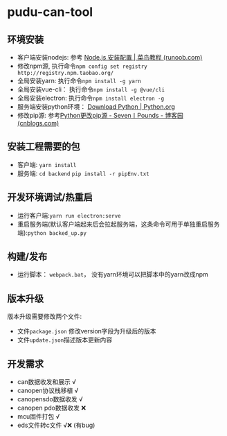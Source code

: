 # pudu-can-tool

## 环境安装

+ 客户端安装nodejs: 参考 [Node.js 安装配置 | 菜鸟教程 (runoob.com)](https://www.runoob.com/nodejs/nodejs-install-setup.html)
+ 修改npm源, 执行命令`npm config set registry http://registry.npm.taobao.org/`
+ 全局安装yarn: 执行命令`npm install -g yarn`
+ 全局安装vue-cli： 执行命令`npm install -g @vue/cli`
+ 全局安装electron: 执行命令`npm install electron -g`
+ 服务端安装python环境： [Download Python | Python.org](https://www.python.org/downloads/)
+ 修改pip源: 参考[Python更改pip源 - Seven丨Pounds - 博客园 (cnblogs.com)](https://www.cnblogs.com/zhx-blog/p/11619809.html)



## 安装工程需要的包

+ 客户端: `yarn install`
+ 服务端: `cd backend`      `pip install -r pipEnv.txt`



## 开发环境调试/热重启

+ 运行客户端:`yarn run electron:serve`
+ 重启服务端(默认客户端起来后会拉起服务端，这条命令可用于单独重启服务端):`python backed_up.py`



## 构建/发布

+ 运行脚本： `webpack.bat`， 没有yarn环境可以把脚本中的yarn改成npm



## 版本升级

版本升级需要修改两个文件:

+ 文件`package.json` 修改version字段为升级后的版本
+ 文件`update.json`描述版本更新内容



## 开发需求

+ can数据收发和展示  √
+ canopen协议栈移植  √
+ canopensdo数据收发  √
+ canopen pdo数据收发  ❌
+ mcu固件打包  √
+ eds文件转c文件  √❌ (有bug)
